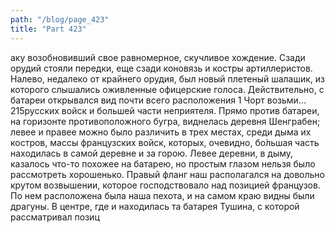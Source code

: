 ```yaml
---
path: "/blog/page_423"
title: "Part 423"
---
```


аку возобновивший свое равномерное, скучливое хождение. Сзади орудий стояли передки, еще сзади коновязь и костры артиллеристов. Налево, недалеко от крайнего орудия, был новый плетеный шалашик, из которого слышались оживленные офицерские голоса.
Действительно, с батареи открывался вид почти всего расположения 1 Чорт возьми...
215русских войск и большей части неприятеля. Прямо против батареи, на горизонте противоположного бугра, виднелась деревня Шенграбен; левее и правее можно было различить в трех местах, среди дыма их костров, массы французских войск, которых, очевидно, бо́льшая часть находилась в самой деревне и за горою. Левее деревни, в дыму, казалось что-то похожее на батарею, но простым глазом нельзя было рассмотреть хорошенько. Правый фланг наш располагался на довольно крутом возвышении, которое господствовало над позицией французов. По нем расположена была наша пехота, и на самом краю видны были драгуны. В центре, где и находилась та батарея Тушина, с которой рассматривал позиц
